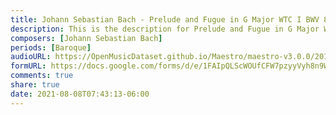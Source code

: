 ```yaml
---
title: Johann Sebastian Bach - Prelude and Fugue in G Major WTC I BWV 860 (1)
description: This is the description for Prelude and Fugue in G Major WTC I BWV 860 by Johann Sebastian Bach
composers: [Johann Sebastian Bach]
periods: [Baroque]
audioURL: https://OpenMusicDataset.github.io/Maestro/maestro-v3.0.0/2015/MIDI-Unprocessed_R1_D2-21-22_mid--AUDIO-from_mp3_21_R1_2015_wav--1.midi
formURL: https://docs.google.com/forms/d/e/1FAIpQLScWOUfCFW7pzyyVyh8n9Wdzu4PXfkSY8Dcqi62GriSHcpLA8w/viewform
comments: true
share: true
date: 2021-08-08T07:43:13-06:00
---
```


